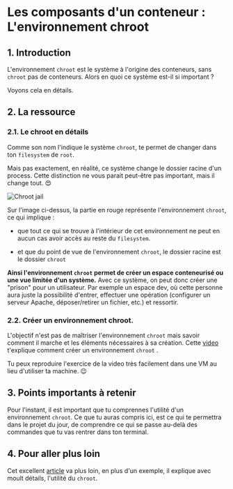 # Les composants d'un conteneur : L'environnement chroot

## 1. Introduction
L'environnement `chroot` est le système à l'origine des conteneurs, sans `chroot` pas de conteneurs.
Alors en quoi ce système est-il si important ?

Voyons cela en détails.

## 2. La ressource
### 2.1. Le chroot en détails
Comme son nom l'indique le système `chroot`, te permet de changer dans ton `filesystem` de `root`.

Mais pas exactement, en réalité, ce système change le dossier racine d'un process.
Cette distinction ne vous parait peut-être pas important, mais il change tout. 😍

![Chroot jail](https://i.imgur.com/WYeto94.png)

Sur l'image ci-dessus, la partie en rouge représente l'environnement `chroot`, 
ce qui implique :

- que tout ce qui se trouve à l'intérieur de cet environnement ne peut en aucun 
  cas avoir accès au reste du `filesystem`.


- et que du point de vue de l'environnement `chroot`, le dossier racine est le dossier `chroot`

**Ainsi l'environnement `chroot` permet de créer un espace conteneurisé ou une vue limitée d'un système.**
Avec ce système, on peut donc créer une "prison" pour un utilisateur. 
Par exemple un espace dev, où cette personne aura juste la possibilité d'entrer, effectuer une opération (configurer un serveur Apache, déposer/retirer un fichier, etc.) et ressortir. 

### 2.2. Créer un environnement chroot.
L'objectif n'est pas de maîtriser l'environnement `chroot` mais savoir comment il marche et les éléments nécessaires à sa création.
Cette [video](https://www.youtube.com/watch?v=2wSJREC7RV8) t'explique comment créer un environnement `chroot` .

Tu peux reproduire l'exercice de la video très facilement dans une VM au lieu d'utiliser ta machine. 😉

## 3. Points importants à retenir
Pour l'instant, il est important que tu comprennes l'utilité d'un environnement `chroot`.
Ce que tu auras compris ici, est ce qui te permettra dans le projet du jour, 
de comprendre ce qui se passe au-delà des commandes que tu vas rentrer dans ton terminal.

## 4. Pour aller plus loin
Cet excellent [article](https://www.howtogeek.com/441534/how-to-use-the-chroot-command-on-linux/) 
va plus loin, en plus d'un exemple, il explique avec moult détails, l'utilité du `chroot`.
